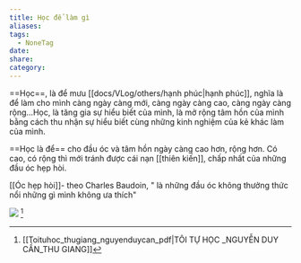 ```yaml
---
title: Học để làm gì
aliases: 
tags:
  - NoneTag
date: 
share: 
category:
---
```


==Học==, là để mưu [[docs/VLog/others/hạnh phúc|hạnh phúc]], nghĩa là để làm cho mình càng ngày càng mới, càng ngày càng cao, càng ngày càng rộng...Học, là tăng gia sự hiểu biết của mình, là mở rộng tâm hồn của mình bằng cách thu nhận sự hiểu biết cùng những kinh nghiệm của kẻ khác làm của mình. 

==Học là để== cho đầu óc và tâm hồn ngày càng cao hơn, rộng hơn. Có cao, có rộng thì mới tránh được cái nạn [[thiên kiến]], chấp nhất của những đầu óc hẹp hòi. 

[[Óc hẹp hòi]]- theo Charles Baudoin, " là những đầu óc không thưởng thức nổi những gì mình không ưa thích"

![](https://i.imgur.com/uuiUmRj.png)
[^1]

[^1]: [[Toituhoc_thugiang_nguyenduycan_pdf|TÔI TỰ HỌC _NGUYỄN DUY CẦN_THU GIANG]]